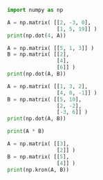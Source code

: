 ```python
import numpy as np
```


```python
A = np.matrix( [[2, -3, 0],  
                [1, 5, 19]] )
print(np.dot(4, A))
```


```python
A = np.matrix( [[5, 1, 3]] )
B = np.matrix( [[2],  
                [4],  
                [6]] )
print(np.dot(A, B))
```


```python
A = np.matrix( [[1, 3, 2],   
                [4, 0, -1]] )
B = np.matrix( [[5, 10],     
                [2, -2],  
                [-3, 6]] )
print(np.dot(A, B)) 
```


```python
print(A * B)
```


```python
A = np.matrix( [[3], 
                [2]] )
B = np.matrix( [[5], 
                [4]] )
print(np.kron(A, B))
```


```python

```
